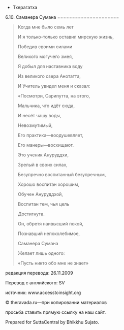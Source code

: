 









* Тхерагатха


6\.10\. Саманера Сумана
\=\=\=\=\=\=\=\=\=\=\=\=\=\=\=\=\=\=\=\=\=




> Когда мне было семь лет  
> 
> И я только\-только оставил мирскую жизнь,  
> 
> Победив своими силами  
> 
> Великого могучего змея,  
> 
> Я добыл для наставника воду  
> 
> Из великого озера Анотатта,  
> 
> И Учитель увидел меня и сказал:
> 
> 
> «Посмотри, Сарипутта, на этого,  
> 
> Мальчика, что идёт сюда,  
> 
> И несёт чашу воды,  
> 
> Невозмутимый,  
> 
> Его практика—воодушевляет,  
> 
> Его манеры—восхищают\.  
> 
> Это ученик Ануруддхи,  
> 
> Зрелый в своих силах,  
> 
> Безупречно воспитанный безупречным,  
> 
> Хорошо воспитан хорошим,  
> 
> Обучен Ануруддхой,  
> 
> Воспитан тем, чья цель  
> 
> Достигнута\.
> 
> 
> Он, обретя наивысший покой,  
> 
> Познавший непоколебимое,  
> 
> Саманера Сумана  
> 
> Желает лишь одного:  
> 
> «Пусть никто обо мне не знает»



редакция перевода: 26\.11\.2009


Перевод с английского: SV


источник: www\.accesstoinsight\.org


© theravada\.ru—при копировании материалов


просьба ставить прямую ссылку на наш сайт\.


Prepared for SuttaCentral by Bhikkhu Sujato\.






